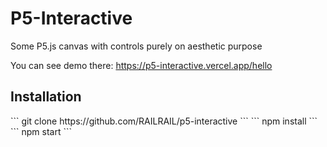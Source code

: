 <h1> P5-Interactive </h1>

Some P5.js canvas with controls purely on aesthetic purpose

You can see demo there: https://p5-interactive.vercel.app/hello

<h2> Installation </h2>
```
  git clone https://github.com/RAILRAIL/p5-interactive
```
```
  npm install
```
```
  npm start
```
